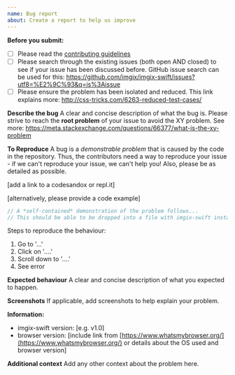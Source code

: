 ```yaml
---
name: Bug report
about: Create a report to help us improve
---
```


**Before you submit:**

- [ ] Please read the [contributing guidelines](CONTRIBUTING.md)
- [ ] Please search through the existing issues (both open AND closed) to see if your issue has been discussed before. GitHub issue search can be used for this: https://github.com/imgix/imgix-swift/issues?utf8=%E2%9C%93&q=is%3Aissue
- [ ] Please ensure the problem has been isolated and reduced. This link explains more: http://css-tricks.com/6263-reduced-test-cases/

**Describe the bug**
A clear and concise description of what the bug is. Please strive to reach the **root problem** of your issue to avoid the XY problem. See more: https://meta.stackexchange.com/questions/66377/what-is-the-xy-problem

**To Reproduce**
A bug is a _demonstrable problem_ that is caused by the code in the repository. Thus, the contributors need a way to reproduce your issue - if we can't reproduce your issue, we can't help you! Also, please be as detailed as possible.

[add a link to a codesandox or repl.it]

[alternatively, please provide a code example]

```swift
// A *self-contained* demonstration of the problem follows...
// This should be able to be dropped into a file with imgix-swift installed and just work
```

Steps to reproduce the behaviour:

1.  Go to '...'
2.  Click on '....'
3.  Scroll down to '....'
4.  See error

**Expected behaviour**
A clear and concise description of what you expected to happen.

**Screenshots**
If applicable, add screenshots to help explain your problem.

**Information:**

- imgix-swift version: [e.g. v1.0]
- browser version: [include link from [https://www.whatsmybrowser.org/](https://www.whatsmybrowser.org/) or details about the OS used and browser version]

**Additional context**
Add any other context about the problem here.
